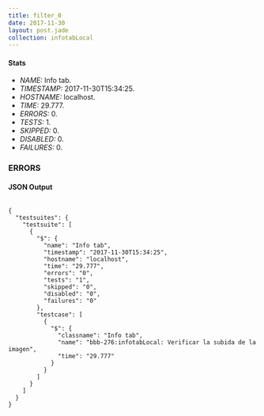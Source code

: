 ```yaml
---
title: filter_0
date: 2017-11-30
layout: post.jade
collection: infotabLocal
---
```


#### Stats
- *NAME:* Info tab.
- *TIMESTAMP:* 2017-11-30T15:34:25.
- *HOSTNAME:* localhost.
- *TIME:* 29.777.
- *ERRORS:* 0.
- *TESTS:* 1.
- *SKIPPED:* 0.
- *DISABLED:* 0.
- *FAILURES:* 0.


### ERRORS


<h4>JSON Output</h4>
<pre><code class="language-json">
{
  "testsuites": {
    "testsuite": [
      {
        "$": {
          "name": "Info tab",
          "timestamp": "2017-11-30T15:34:25",
          "hostname": "localhost",
          "time": "29.777",
          "errors": "0",
          "tests": "1",
          "skipped": "0",
          "disabled": "0",
          "failures": "0"
        },
        "testcase": [
          {
            "$": {
              "classname": "Info tab",
              "name": "bbb-276:infotabLocal: Verificar la subida de la imagen",
              "time": "29.777"
            }
          }
        ]
      }
    ]
  }
}
</code></pre>